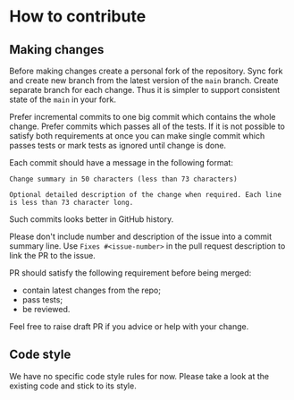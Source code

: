 # How to contribute

## Making changes

Before making changes create a personal fork of the repository. Sync fork and
create new branch from the latest version of the `main` branch. Create separate
branch for each change. Thus it is simpler to support consistent state of the
`main` in your fork.

Prefer incremental commits to one big commit which contains the whole change.
Prefer commits which passes all of the tests. If it is not possible to satisfy
both requirements at once you can make single commit which passes tests or mark
tests as ignored until change is done.

Each commit should have a message in the following format:
```
Change summary in 50 characters (less than 73 characters)

Optional detailed description of the change when required. Each line
is less than 73 character long.
```
Such commits looks better in GitHub history.

Please don't include number and description of the issue into a commit summary
line. Use `Fixes #<issue-number>` in the pull request description to link the
PR to the issue.

PR should satisfy the following requirement before being merged:
- contain latest changes from the repo;
- pass tests;
- be reviewed.

Feel free to raise draft PR if you advice or help with your change.

## Code style

We have no specific code style rules for now. Please take a look at the
existing code and stick to its style.

